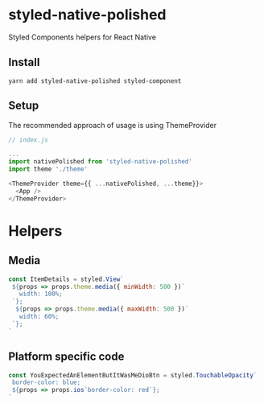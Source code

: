 # styled-native-polished
Styled Components helpers for React Native

## Install
```
yarn add styled-native-polished styled-component
```

## Setup
The recommended approach of usage is using ThemeProvider
```js
// index.js

...
import nativePolished from 'styled-native-polished'
import theme './theme'

<ThemeProvider theme={{ ...nativePolished, ...theme}}>
  <App />
</ThemeProvider>
```

# Helpers
## Media
```js
const ItemDetails = styled.View`
 ${props => props.theme.media({ minWidth: 500 })`
   width: 100%;
 `};
  ${props => props.theme.media({ maxWidth: 500 })`
   width: 60%;
 `};
`
```

## Platform specific code
```js
const YouExpectedAnElementButItWasMeDioBtn = styled.TouchableOpacity`
 border-color: blue;
 ${props => props.ios`border-color: red`};
`
```
